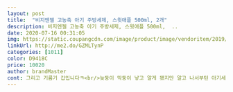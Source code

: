 ```yaml
---
layout: post 
title:  "비지엔젤 고농축 아기 주방세제, 스윗애플 500ml, 2개" 
description: 비지엔젤 고농축 아기 주방세제, 스윗애플 500ml,  ..
date: 2020-07-16 00:31:05 
img: https://static.coupangcdn.com/image/product/image/vendoritem/2019/03/26/4389098237/13650578-58a1-4431-a5d2-a3dfc5bd3749.jpg 
linkUrl: http://me2.do/GZMLTynP 
categories: [1011] 
color: D9418C 
price: 10020 
author: brandMaster 
cont: 그리고 기름기 갑입니다ㅋ<br/>늦둥이 막둥이 낳고 알게 됐지만 알고 나서부턴 아기세제부터 물티슈 주방세제까지 모두 비지엔젤만 쓰고 있어요<br/>단점은 리필이 있음 참 좋을텐데... <br/>리필 생산을 안하시네요ㅠㅠ<br/>삼겹살 먹고 난 후 요거 하나로 설거지 가능합니다<br/>우선... <br/>세정력 갑인  제품... <br/>이걸로 우유병, 물컵까지 설거지 가능 하고 순해요 전 고무장갑은 답답해서 안 쓰는데도 얘는 손에 자극 없음요<br/>일명 비지엔젤 덕후라고 주장하는 1인이예요^^;;<br/>짱 좋아염<br/>처음엔 젖병세제 쓰다가 젖병 끊고 요걸로 바꾸면서 설거지 세제도 같이 바꿔 졌네요<br/>하여튼 전 세제는 얘로 계속 쓰려고요<br/> 
---
```

 